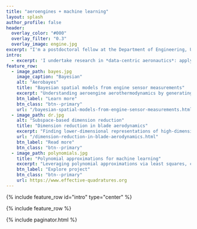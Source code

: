 ```yaml
---
title: "aeroengines + machine learning"
layout: splash
author_profile: false
header:
  overlay_color: "#000"
  overlay_filter: "0.3"
  overlay_image: engine.jpg
excerpt: "I'm a postdoctoral fellow at the Department of Engineering, University of Cambridge and also a Group Leader in the Data-Centric Engineering Programme at the Alan Turing Institute. My team's research is funded by Rolls-Royce plc, the Lloyd's Register Foundation and UK Research and Innovation."
intro: 
  - excerpt: 'I undertake research in *data-centric aeronautics*: applying existing, and developing novel, data-driven algorithms in **turbomachinery aerothermodynamics** and **machine learning** for better aerodynamic inference and decision-making. My research interests vary from statistical theory and numerical linear algebra to turbomachinery applications. Explore my current projects below.'
feature_row:
  - image_path: bayes.jpg
    image_caption: "Bayesian"
    alt: "Aerobayes"
    title: "Bayesian spatial models from engine sensor measurements"
    excerpt: "Understanding aeroengine aerothermodynamics by generating spatial fields of temperature and pressure based on sensor measurements."
    btn_label: "Learn more"
    btn_class: "btn--primary"
    url: "/bayesian-spatial-models-from-engine-sensor-measurements.html"
  - image_path: dr.jpg
    alt: "Subspace-based dimension reduction"
    title: "Dimension reduction in blade aerodynamics"
    excerpt: "Finding lower-dimensional representations of high-dimensional design spaces for the aerodynamic design and manufacturing of aeroengine blades."
    url: "/dimension-reduction-in-blade-aerodynamics.html"
    btn_label: "Read more"
    btn_class: "btn--primary"
  - image_path: polynomials.jpg
    title: "Polynomial approximations for machine learning"
    excerpt: "Leveraging polynomial approximations via least squares, compressive sensing and numerical integration rules for learning."
    btn_label: "Explore project"
    btn_class: "btn--primary"
    url: https://www.effective-quadratures.org
---
```


{% include feature_row id="intro" type="center" %}

{% include feature_row %}

{% include paginator.html %}

